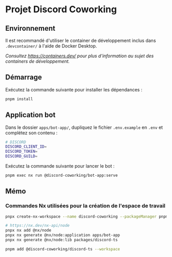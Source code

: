 # Projet Discord Coworking

## Environnement

Il est recommandé d'utiliser le container de développement inclus dans `.devcontainer/` à l'aide de Docker Desktop.

*Consultez https://containers.dev/ pour plus d'information au sujet des containers de développement.*

## Démarrage

Exécutez la commande suivante pour installer les dépendances :

```sh
pnpm install
```

## Application bot

Dans le dossier `apps/bot-app/`, dupliquez le fichier `.env.example` en `.env` et complétez son contenu :

```sh
# DISCORD
DISCORD_CLIENT_ID=
DISCORD_TOKEN=
DISCORD_GUILD=
```

Exécutez la commande suivante pour lancer le bot :

```sh
pnpm exec nx run @discord-coworking/bot-app:serve
```

## Mémo

### Commandes Nx utilisées pour la création de l'espace de travail

```sh
pnpx create-nx-workspace --name discord-coworking --packageManager pnpm

# https://nx.dev/nx-api/node
pnpx nx add @nx/node
pnpx nx generate @nx/node:application apps/bot-app
pnpx nx generate @nx/node:lib packages/discord-ts

pnpm add @discord-coworking/discord-ts --workspace
```
